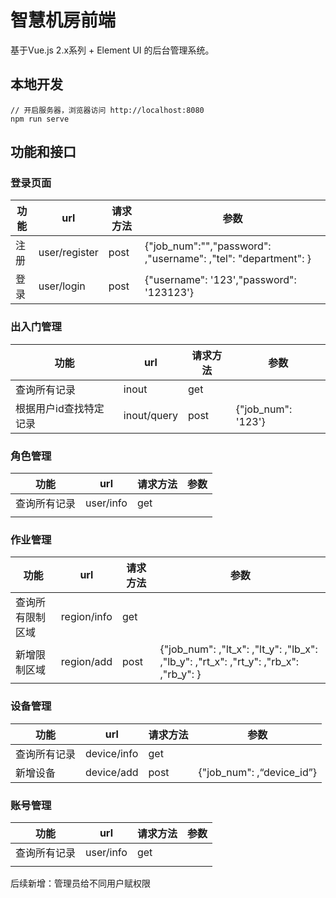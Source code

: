 # 智慧机房前端 #
基于Vue.js 2.x系列 + Element UI 的后台管理系统。



## 本地开发 ##

	// 开启服务器，浏览器访问 http://localhost:8080
	npm run serve



## 功能和接口

### 登录页面

| 功能 | url           | 请求方法 | 参数                                                         |
| ---- | ------------- | -------- | ------------------------------------------------------------ |
| 注册 | user/register | post     | {"job_num":"","password":  ,"username":  ,"tel":  "department": } |
| 登录 | user/login    | post     | {"username": '123',"password": '123123'}                     |



### 出入门管理

| 功能                   | url         | 请求方法 | 参数               |
| ---------------------- | ----------- | -------- | ------------------ |
| 查询所有记录           | inout       | get      |                    |
| 根据用户id查找特定记录 | inout/query | post     | {"job_num": '123'} |



### 角色管理

| 功能         | url       | 请求方法 | 参数 |
| ------------ | --------- | -------- | ---- |
| 查询所有记录 | user/info | get      |      |
|              |           |          |      |



### 作业管理

| 功能             | url         | 请求方法 | 参数                                                         |
| ---------------- | ----------- | -------- | ------------------------------------------------------------ |
| 查询所有限制区域 | region/info | get      |                                                              |
| 新增限制区域     | region/add  | post     | {"job_num": ,"lt_x": ,"lt_y": ,"lb_x": ,"lb_y": ,"rt_x": ,"rt_y": ,"rb_x": ,"rb_y": } |



### 设备管理

| 功能         | url         | 请求方法 | 参数                      |
| ------------ | ----------- | -------- | ------------------------- |
| 查询所有记录 | device/info | get      |                           |
| 新增设备     | device/add  | post     | {"job_num": ,“device_id”} |



### 账号管理

| 功能         | url       | 请求方法 | 参数 |
| ------------ | --------- | -------- | ---- |
| 查询所有记录 | user/info | get      |      |
|              |           |          |      |

后续新增：管理员给不同用户赋权限
